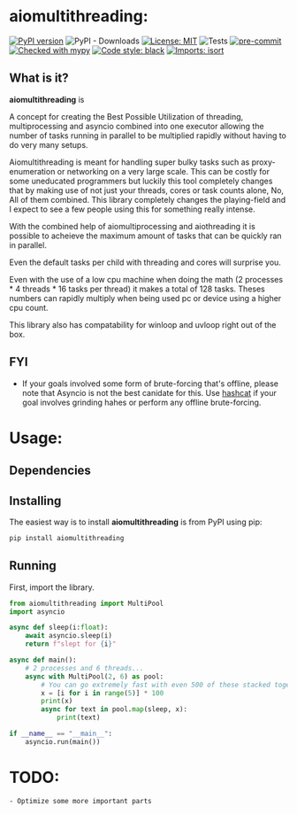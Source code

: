 # aiomultithreading:
[![PyPI version](https://badge.fury.io/py/aiomultithreading.svg)](https://badge.fury.io/py/aiomultithreading)
![PyPI - Downloads](https://img.shields.io/pypi/dm/aiomultithreading)
[![License: MIT](https://img.shields.io/badge/License-MIT-yellow.svg)](https://opensource.org/licenses/MIT)
![Tests](/aiomultithreading/actions/workflows/tests.yml/badge.svg)
[![pre-commit](https://img.shields.io/badge/pre--commit-enabled-brightgreen?logo=pre-commit&logoColor=white)](https://github.com/pre-commit/pre-commit)
[![Checked with mypy](http://www.mypy-lang.org/static/mypy_badge.svg)](http://mypy-lang.org/)
[![Code style: black](https://img.shields.io/badge/code%20style-black-000000.svg)](https://github.com/psf/black)
[![Imports: isort](https://img.shields.io/badge/%20imports-isort-%231674b1?style=flat&labelColor=ef8336)](https://pycqa.github.io/isort/)

## What is it?

**aiomultithreading** is

A concept for creating the Best Possible Utilization of threading, multiprocessing and asyncio combined into one
executor allowing the number of tasks running in parallel to be multiplied rapidly without 
having to do very many setups. 

Aiomultithreading is meant for handling super bulky tasks such as proxy-enumeration or networking
on a very large scale. This can be costly for some uneducated programmers but luckily 
this tool completely changes that by making use of not just your threads, cores or
task counts alone, No, All of them combined. This library completely changes the playing-field 
and I expect to see a few people using this for something really intense. 


With the combined help of aiomultiprocessing and aiothreading it is possible to acheieve the 
maximum amount of tasks that can be quickly ran in parallel. 

Even the default tasks per child with threading and cores will surprise you.

Even with the use of a low cpu machine when doing the math (2 processes * 4 threads * 16 tasks per thread) 
it makes a total of 128 tasks. Theses numbers can rapidly multiply when being used pc or device using a higher 
cpu count. 

This library also has compatability for winloop and uvloop right out of the box.


## FYI
- If your goals involved some form of brute-forcing that's offline, please note that Asyncio is not the best canidate for this.
Use [hashcat](https://github.com/hashcat/hashcat) if your goal involves grinding hahes or perform any offline brute-forcing.


# Usage:

## Dependencies

## Installing

The easiest way is to install **aiomultithreading** is from PyPI using pip:

```sh
pip install aiomultithreading
```


## Running

First, import the library.

```python
from aiomultithreading import MultiPool
import asyncio 

async def sleep(i:float):
    await asyncio.sleep(i)
    return f"slept for {i}"

async def main():
    # 2 processes and 6 threads...
    async with MultiPool(2, 6) as pool:
        # You can go extremely fast with even 500 of these stacked together...
        x = [i for i in range(5)] * 100
        print(x)
        async for text in pool.map(sleep, x):
            print(text)

if __name__ == "__main__":
    asyncio.run(main())
```


# TODO:
    - Optimize some more important parts
